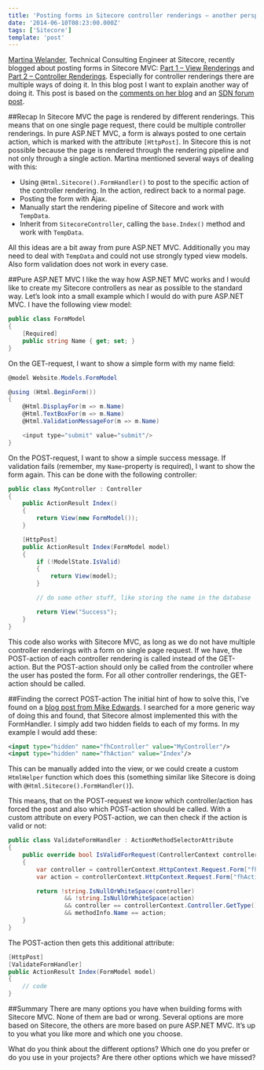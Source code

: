 ```yaml
---
title: 'Posting forms in Sitecore controller renderings – another perspective'
date: '2014-06-10T08:23:00.000Z'
tags: ['Sitecore']
template: 'post'
---
```


[Martina Welander](http://mhwelander.net/), Technical Consulting Engineer at
Sitecore, recently blogged about posting forms in Sitecore MVC: [Part 1 – View
Renderings](http://mhwelander.net/2014/05/28/posting-forms-in-sitecore-mvc-part-1-view-renderings/)
and [Part 2 – Controller
Renderings](http://mhwelander.net/2014/05/30/posting-forms-in-sitecore-mvc-part-2-controller-renderings/).
Especially for controller renderings there are multiple ways of doing it. In
this blog post I want to explain another way of doing it. This post is based on
the [comments on her
blog](http://mhwelander.net/2014/05/30/posting-forms-in-sitecore-mvc-part-2-controller-renderings/#comments)
and an [SDN forum
post](http://sdn.sitecore.net/Forum/ShowPost.aspx?PostID=61553).

##Recap
In Sitecore MVC the page is rendered by different renderings. This means that on
one single page request, there could be multiple controller renderings. In pure
ASP.NET MVC, a form is always posted to one certain action, which is marked with
the attribute `[HttpPost]`. In Sitecore this is not possible because the page is
rendered through the rendering pipeline and not only through a single action.
Martina mentioned several ways of dealing with this:

- Using `@Html.Sitecore().FormHandler()` to post to the specific action of the
  controller rendering. In the action, redirect back to a normal page.
- Posting the form with Ajax.
- Manually start the rendering pipeline of Sitecore and work with `TempData`.
- Inherit from `SitecoreController`, calling the `base.Index()` method and work
  with `TempData`.

All this ideas are a bit away from pure ASP.NET MVC. Additionally you may need
to deal with `TempData` and could not use strongly typed view models. Also form
validation does not work in every case.

##Pure ASP.NET MVC
I like the way how ASP.NET MVC works and I would like to create my Sitecore
controllers as near as possible to the standard way. Let’s look into a small
example which I would do with pure ASP.NET MVC. I have the following view model:

```csharp
public class FormModel
{
    [Required]
    public string Name { get; set; }
}
```

On the GET-request, I want to show a simple form with my name field:

```csharp
@model Website.Models.FormModel

@using (Html.BeginForm())
{
    @Html.DisplayFor(m => m.Name)
    @Html.TextBoxFor(m => m.Name)
    @Html.ValidationMessageFor(m => m.Name)

    <input type="submit" value="submit"/>
}
```

On the POST-request, I want to show a simple success message. If validation
fails (remember, my `Name`-property is required), I want to show the form again.
This can be done with the following controller:

```csharp
public class MyController : Controller
{
    public ActionResult Index()
    {
        return View(new FormModel());
    }

    [HttpPost]
    public ActionResult Index(FormModel model)
    {
        if (!ModelState.IsValid)
        {
            return View(model);
        }

        // do some other stuff, like storing the name in the database

        return View("Success");
    }
}
```

This code also works with Sitecore MVC, as long as we do not have multiple
controller renderings with a form on single page request. If we have, the
POST-action of each controller rendering is called instead of the GET-action.
But the POST-action should only be called from the controller where the user has
posted the form. For all other controller renderings, the GET-action should be
called.

##Finding the correct POST-action
The initial hint of how to solve this, I’ve found on a [blog post from Mike
Edwards](http://www.experimentsincode.com/?p=425). I searched for a more generic
way of doing this and found, that Sitecore almost implemented this with the
FormHandler. I simply add two hidden fields to each of my forms. In my example I
would add these:

```xml
<input type="hidden" name="fhController" value="MyController"/>
<input type="hidden" name="fhAction" value="Index"/>
```

This can be manually added into the view, or we could create a custom
`HtmlHelper` function which does this (something similar like Sitecore is doing
with `@Html.Sitecore().FormHandler()`).

This means, that on the POST-request we know which controller/action has forced
the post and also which POST-action should be called. With a custom attribute on
every POST-action, we can then check if the action is valid or not:

```csharp
public class ValidateFormHandler : ActionMethodSelectorAttribute
{
    public override bool IsValidForRequest(ControllerContext controllerContext, MethodInfo methodInfo)
    {
        var controller = controllerContext.HttpContext.Request.Form["fhController"];
        var action = controllerContext.HttpContext.Request.Form["fhAction"];

        return !string.IsNullOrWhiteSpace(controller)
                && !string.IsNullOrWhiteSpace(action)
                && controller == controllerContext.Controller.GetType().Name
                && methodInfo.Name == action;
    }
}
```

The POST-action then gets this additional attribute:

```csharp
[HttpPost]
[ValidateFormHandler]
public ActionResult Index(FormModel model)
{
    // code
}
```

##Summary
There are many options you have when building forms with Sitecore MVC. None of
them are bad or wrong. Several options are more based on Sitecore, the others
are more based on pure ASP.NET MVC. It’s up to you what you like more and which
one you choose.

What do you think about the different options? Which one do you prefer or do you
use in your projects? Are there other options which we have missed?
